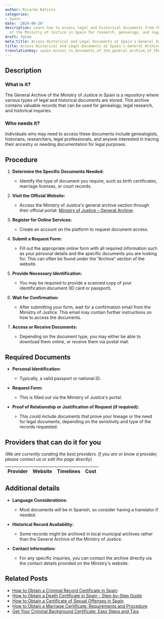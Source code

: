 ```yaml
---
author: Ricardo Batista
categories:
- Spain
date: '2024-06-20'
description: Learn how to access legal and historical documents from the General Archive
  of the Ministry of Justice in Spain for research, genealogy, and legal purposes.
draft: false
meta_title: Access Historical and Legal Documents at Spain's General Archive
title: Access Historical and Legal Documents at Spain's General Archive
translationKey: spain-access_to_documents_of_the_general_archive_of_the_ministry_of_justice
---
```


## Description

### What is it?
The General Archive of the Ministry of Justice in Spain is a repository where various types of legal and historical documents are stored. This archive contains valuable records that can be used for genealogy, legal research, and historical inquiries.

### Who needs it?
Individuals who may need to access these documents include genealogists, historians, researchers, legal professionals, and anyone interested in tracing their ancestry or needing documentation for legal purposes.

## Procedure
1. **Determine the Specific Documents Needed:**
   - Identify the type of document you require, such as birth certificates, marriage licenses, or court records.
  
2. **Visit the Official Website:**
   - Access the Ministry of Justice's general archive section through their official portal: [Ministry of Justice – General Archive](https://www.mjusticia.gob.es/).

3. **Register for Online Services:**
   - Create an account on the platform to request document access.
    
4. **Submit a Request Form:**
   - Fill out the appropriate online form with all required information such as your personal details and the specific documents you are looking for. This can often be found under the “Archive” section of the website.

5. **Provide Necessary Identification:**
   - You may be required to provide a scanned copy of your identification document (ID card or passport).

6. **Wait for Confirmation:**
   - After submitting your form, wait for a confirmation email from the Ministry of Justice. This email may contain further instructions on how to access the documents.

7. **Access or Receive Documents:**
   - Depending on the document type, you may either be able to download them online, or receive them via postal mail.

## Required Documents
- **Personal Identification:**
  - Typically, a valid passport or national ID.
  
- **Request Form:**
  - This is filled out via the Ministry of Justice's portal.

- **Proof of Relationship or Justification of Request (if required):**
  - This could include documents that prove your lineage or the need for legal documents, depending on the sensitivity and type of the records requested.

## Providers that can do it for you
_(We are currently curating the best providers. If you are or know a provider, please contact us or edit the page directly)_

| Provider        |     Website     |     Timelines    |       Cost      |
| :-------------: | :-------------: |  :-------------: | :-------------: |

## Additional details
- **Language Considerations:**
  - Most documents will be in Spanish, so consider having a translator if needed.

- **Historical Record Availability:**
  - Some records might be archived in local municipal archives rather than the General Archive of the Ministry of Justice.

- **Contact Information:**
  - For any specific inquiries, you can contact the archive directly via the contact details provided on the Ministry's website.


## Related Posts

- [How to Obtain a Criminal Record Certificate in Spain](https://tramitit.com/guides/spain/criminal_record_certificate/)
- [How to Obtain a Death Certificate in Spain - Step-by-Step Guide](https://tramitit.com/guides/spain/death_certificate/)
- [How to Obtain a Certificate of Sexual Offenses in Spain](https://tramitit.com/guides/spain/certificate_of_sexual_offenses/)
- [How to Obtain a Marriage Certificate: Requirements and Procedure](https://tramitit.com/guides/spain/marriage_certificate/)
- [Get Your Criminal Background Certificate: Easy Steps and Tips](https://tramitit.com/guides/spain/criminal_background_certificate_request/)